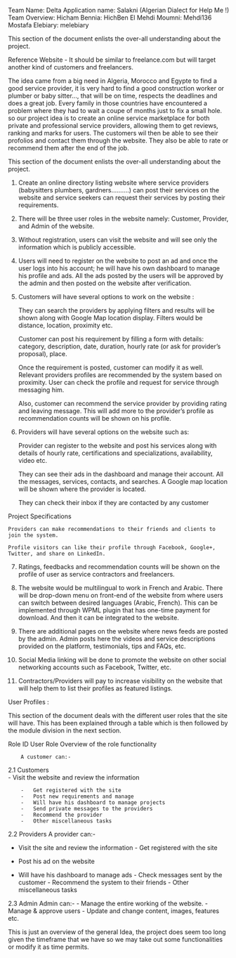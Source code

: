 Team Name: Delta
Application name: Salakni (Algerian Dialect for Help Me !)
Team Overview: 
Hicham Bennia: HichBen
El Mehdi Moumni: Mehdi136
Mostafa Elebiary: melebiary



This section of the document enlists the over-all understanding about the project.

Reference Website - It should be similar to freelance.com but will target another kind of customers and freelancers.

The idea came from a big need in Algeria, Morocco and Egypte to find a good service provider, it is very hard to find a good construction worker or plumber or baby sitter..., that will be on time, respects the deadlines and does a great job. 
Every family in those countries have encountered a problem where they had to wait a coupe of months just to fix a small hole. 
so our project idea is to create an online service marketplace for both private and professional service providers, allowing them to get reviews, ranking and marks for users. 
The customers wil then be able to see their profolios and contact them through the website. They also be able to rate or recommend them after the end of the job.


This section of the document enlists the over-all understanding about the project.

1)	Create an online directory listing website where service providers (babysitters plumbers, gardners……….) can post their services on the website and service seekers can request their services by posting their requirements. 

2)	There will be three user roles in the website namely: Customer, Provider, and Admin of the website. 

3)	Without registration, users can visit the website and will see only the information which is publicly accessible. 

4)	Users will need to register on the website to post an ad and once the user logs into his account; he will have his own dashboard to manage his profile and ads. All the ads posted by the users will be approved by the admin and then posted on the website after verification. 

5)	Customers will have several options to work on the website : 

	They can search the providers by applying filters and results will be shown along with Google Map location display. Filters would be distance, location, proximity etc. 

	Customer can post his requirement by filling a form with details: category, description, date, duration, hourly rate (or ask for provider’s proposal), place. 

	Once the requirement is posted, customer can modify it as well. Relevant providers profiles are recommended by the system based on proximity. User can check the profile and request for service through messaging him. 

	Also, customer can recommend the service provider by providing rating and leaving message. This will add more to the provider’s profile as recommendation counts will be shown on his profile. 


6)	Providers will have several options on the website such as: 

	Provider can register to the website and post his services along with details of hourly rate, certifications and specializations, availability, video etc. 

	They can see their ads in the dashboard and manage their account. All the messages, services, contacts, and searches. A Google map location will be shown where the provider is located. 

	They can check their inbox if they are contacted by any customer


Project Specifications

	Providers can make recommendations to their friends and clients to join the system. 

	Profile visitors can like their profile through Facebook, Google+, Twitter, and share on LinkedIn. 



7)	Ratings, feedbacks and recommendation counts will be shown on the profile of user as service contractors and freelancers. 

8)	The website would be multilingual to work in French and Arabic. There will be drop-down menu on front-end of the website from where users can switch between desired languages (Arabic, French).  This can be implemented through WPML plugin that has one-time payment for download. And then it can be integrated to the website. 

9)	There are additional pages on the website where news feeds are posted by the admin. Admin posts here the videos and service descriptions provided on the platform, testimonials, tips and FAQs, etc.

10)	Social Media linking will be done to promote the website on other social networking accounts such as Facebook, Twitter, etc. 

11)	Contractors/Providers will pay to increase visibility on the website that will help them to list their profiles as featured listings. 



User Profiles :

This section of the document deals with the different user roles that the site will have. This has been explained through a table which is then followed by the module division in the next section.

Role ID	User Role		Overview of the role functionality	
				
			
		A customer can:-	
2.1	Customers			
		-   Visit the website and review the information	
			
		-   Get registered with the site	
		-   Post new requirements and manage	
		-   Will have his dashboard to manage projects	
		-   Send private messages to the providers	
		-	Recommend the provider	
		-	Other miscellaneous tasks	
				
2.2	Providers	A provider can:-	
			
				


- Visit the site and review the information - Get registered with the site

-	Post his ad on the website

- Will have his dashboard to manage ads - Check messages sent by the customer - Recommend the system to their friends - Other miscellaneous tasks

2.3	Admin
	Admin can:-
	-   Manage the entire working of the website.
	-   Manage & approve users
	-   Update and change content, images, features
	etc.



This is just an overview of the general Idea, the project does seem too long given the timeframe that we have so we may take out some functionalities or modify it as time permits. 


